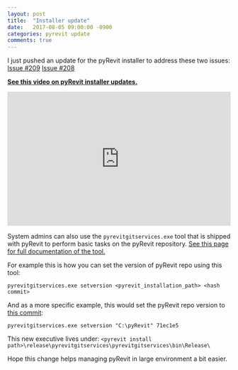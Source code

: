 ```yaml
---
layout: post
title:  "Installer update"
date:   2017-08-05 09:00:00 -0900
categories: pyrevit update
comments: true
---
```


I just pushed an update for the pyRevit installer to address these two issues:
[Issue #209](https://github.com/eirannejad/pyRevit/issues/209)
[Issue #208](https://github.com/eirannejad/pyRevit/issues/208)

[**See this video on pyRevit installer updates.**]()

<div style='position: relative; width: 100%; height: 0px; padding-bottom: 60%;'>
<iframe style='position: absolute; left: 0px; top: 0px; width: 100%; height: 100%' src="https://www.youtube.com/embed/L1GFOJAc7qE?showinfo=0" frameborder="0" allowfullscreen></iframe>
</div>

System admins can also use the `pyrevitgitservices.exe` tool that is shipped with pyRevit to perform basic tasks on the pyRevit repository. [See this page for full documentation of the tool.](https://github.com/eirannejad/pyRevit/tree/master/release)

For example this is how you can set the version of pyRevit repo using this tool:

```batch
pyrevitgitservices.exe setversion <pyrevit_installation_path> <hash commit>
```

And as a more specific example, this would set the pyRevit repo version to [this commit](https://github.com/eirannejad/pyRevit/commit/71ec1e5d4588205ae0064e9b35ec10c3dc113248):

```batch
pyrevitgitservices.exe setversion "C:\pyRevit" 71ec1e5
```

This new executive lives under:
`<pyrevit install path>\release\pyrevitgitservices\pyrevitgitservices\bin\Release\`

Hope this change helps managing pyRevit in large environment a bit easier.